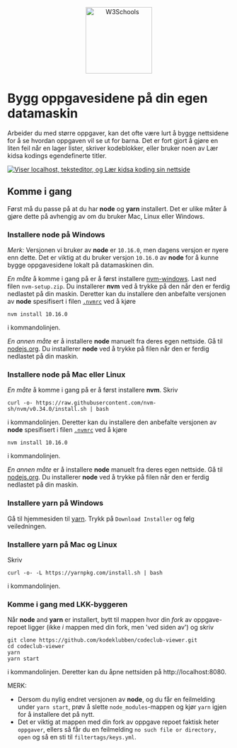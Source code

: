 <p align="center">
<img border="0" alt="W3Schools" src="https://github.com/kodeklubben/oppgaver-wiki/blob/master/images/kodeklubb-byggeren/node-yarn-logo.png" height="150t">
</p>

# Bygg oppgavesidene på din egen datamaskin

Arbeider du med større oppgaver, kan det ofte være lurt å bygge nettsidene for å
se hvordan oppgaven vil se ut for barna. Det er fort gjort å gjøre en liten feil
når en lager lister, skriver kodeblokker, eller bruker noen av Lær kidsa kodings
egendefinerte titler.

[![Viser localhost, teksteditor, og Lær kidsa koding sin
nettside](https://github.com/Oisov/oppgave/wiki/images/kodeklubb-byggeren/localhost.png "Viser localhost, teksteditor, og Lær kidsa koding sin
nettside")](https://github.com/Oisov/oppgave/wiki/Bygge-oppgavesidene-lokalt/edit)

## Komme i gang

Først må du passe på at du har **node** og **yarn** installert. Det er ulike
måter å gjøre dette på avhengig av om du bruker Mac, Linux eller Windows.

### Installere node på Windows

_Merk:_ Versjonen vi bruker av **node** er `10.16.0`, men dagens versjon er
nyere enn dette. Det er viktig at du bruker versjon `10.16.0` av **node** for å
kunne bygge oppgavesidene lokalt på datamaskinen din.

_En måte_ å komme i gang på er å først installere
[nvm-windows](https://github.com/coreybutler/nvm-windows/releases). Last ned
filen `nvm-setup.zip`. Du installerer **nvm** ved å trykke på den når den er
ferdig nedlastet på din maskin. Deretter kan du installere den anbefalte
versjonen av **node** spesifisert i filen
[`.nvmrc`](https://github.com/kodeklubben/codeclub-viewer/blob/master/.nvmrc)
ved å kjøre

    nvm install 10.16.0

i kommandolinjen.

_En annen måte_ er å installere **node** manuelt fra deres egen nettside. Gå
til [nodejs.org](hhttps://nodejs.org/en). Du installerer **node** ved å trykke
på filen når den er ferdig nedlastet på din maskin.

### Installere node på Mac eller Linux

_En måte_ å komme i gang på er å først installere
**nvm**. Skriv

    curl -o- https://raw.githubusercontent.com/nvm-sh/nvm/v0.34.0/install.sh | bash

i kommandolinjen. Deretter kan du installere den anbefalte versjonen av
**node** spesifisert i filen
[`.nvmrc`](https://github.com/kodeklubben/codeclub-viewer/blob/master/.nvmrc)
ved å kjøre

    nvm install 10.16.0

i kommandolinjen.

_En annen måte_ er å installere **node** manuelt fra deres egen nettside. Gå
til [nodejs.org](hhttps://nodejs.org/en). Du installerer **node** ved å trykke
på filen når den er ferdig nedlastet på din maskin.

### Installere yarn på Windows

Gå til hjemmesiden til
[yarn](https://yarnpkg.com/lang/en/docs/install/#windows-stable). Trykk på
`Download Installer` og følg veiledningen.

### Installere yarn på Mac og Linux

Skriv

    curl -o- -L https://yarnpkg.com/install.sh | bash

i kommandolinjen.

### Komme i gang med LKK-byggeren

Når **node** and **yarn** er installert, bytt til mappen hvor din _fork_ av
oppgave-repoet ligger (ikke _i_ mappen med din fork, men 'ved siden av') og
skriv

```
git clone https://github.com/kodeklubben/codeclub-viewer.git
cd codeclub-viewer
yarn
yarn start
```

i kommandolinjen. Deretter kan du åpne nettsiden på http://localhost:8080.

MERK:

- Dersom du nylig endret versjonen av **node**, og du får en feilmelding under
  `yarn start`, prøv å slette `node_modules`-mappen og kjør
  `yarn` igjen for å installere det på nytt.
- Det er viktig at mappen med din fork av oppgave repoet faktisk heter
  `oppgaver`, ellers så får du en feilmelding `no such file or directory, open`
  og så en sti til `filtertags/keys.yml`.
